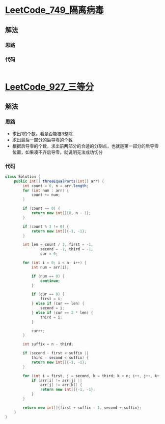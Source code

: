 # [LeetCode_749_隔离病毒](https://leetcode.cn/problems/contain-virus/)
## 解法
### 思路

### 代码
```java

```
# [LeetCode_927_三等分](https://leetcode.cn/problems/three-equal-parts/)
## 解法
### 思路
- 求出1的个数，看是否能被3整除
- 求出最后一部分的后导零的个数
- 根据后导零的个数，求出前两部分的合适的分割点，也就是第一部分的后导零位置，如果凑不齐后导零，就说明无法成功切分
### 代码
```java
class Solution {
    public int[] threeEqualParts(int[] arr) {
        int count = 0, n = arr.length;
        for (int num : arr) {
            count += num;
        }

        if (count == 0) {
            return new int[]{0, n - 1};
        }

        if (count % 3 != 0) {
            return new int[]{-1, -1};
        }

        int len = count / 3, first = -1,
                second = -1, third = -1,
                cur = 0;

        for (int i = 0; i < n; i++) {
            int num = arr[i];

            if (num == 0) {
                continue;
            }

            if (cur == 0) {
                first = i;
            } else if (cur == len) {
                second = i;
            } else if (cur == 2 * len) {
                third = i;
            }

            cur++;
        }

        int suffix = n - third;

        if (second - first < suffix ||
            third - second < suffix) {
            return new int[]{-1, -1};
        }

        for (int i = first, j = second, k = third; k < n; i++, j++, k++) {
            if (arr[i] != arr[j] ||
                arr[j] != arr[k]) {
                return new int[]{-1, -1};
            }
        }

        return new int[]{first + suffix - 1, second + suffix};
    }
}
```